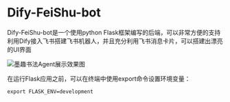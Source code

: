 # Dify-FeiShu-bot

Dify-FeiShu-bot是一个使用python Flask框架编写的后端，可以非常方便的支持利用Dify接入飞书搭建飞书机器人，并且充分利用飞书消息卡片，可以搭建出漂亮的UI界面

![墨趣书法Agent展示效果图](./static/images/墨趣书法Agent展示效果图.png)


在运行Flask应用之前，可以在终端中使用export命令设置环境变量：

```shell 
export FLASK_ENV=development
```